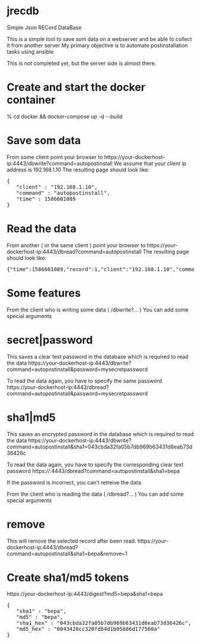 # jrecdb
Simple Json RECord DataBase

This is a simple tool to save som data on a webserver and be able to collect it from another server
My primary objective is to automate postinstallation tasks using ansible

This is not completed yet, but the server side is almost there.


# Create and start the docker container

% cd docker && docker-compose up -d --build

# Save som data

From some client point your browser to
https://your-dockerhost-ip:4443/dbwrite?command=autopostinstall
We assume that your client ip address is 192.168.1.10
The resulting page should look like:
<PRE>
{
   "client" : "192.168.1.10",
   "command" : "autopostinstall",
   "time" : 1586601089
}
</PRE>
  
# Read the data
From another ( or the same client ) point your browser to
https://your-dockerhost-ip:4443/dbread?command=autopostinstall
The resulting page should look like:
<PRE>
{"time":1586601089,"record":1,"client":"192.168.1.10","command":"autopostinstall"}
</PRE>
 
# Some features

From the client who is writing some data ( /dbwrite?... )
You can add some special arguments

# secret|password
This saves a clear text password in the database which is required to read the data 
https://your-dockerhost-ip:4443/dbwrite?command=autopostinstall&password=mysecretpassword

To read the data again, you have to specify the same password
https://your-dockerhost-ip:4443/dbread?command=autopostinstall&password=mysecretpassword

# sha1|md5
This saves an encrypted password in the database which is required to read the data 
https://your-dockerhost-ip:4443/dbwrite?command=autopostinstall&sha1=043cbda32fa05b7db969b63431d8eab73d36426c

To read the data again, you have to specify the corresponding clear text password
https://<your-dockerhost-ip>:4443/dbread?command=autopostinstall&sha1=bepa
  
If the password is incorrect, you can't retreive the data.

From the client who is reading the data ( /dbread?... )
You can add some special arguments
# remove
This will remove the selected record after been read.
https://your-dockerhost-ip:4443/dbread?command=autopostinstall&sha1=bepa&remove=1


# Create sha1/md5 tokens
https://your-dockerhost-ip:4443/digest?md5=bepa&sha1=bepa
<PRE>
{
   "sha1" : "bepa",
   "md5" : "bepa",
   "sha1_hex" : "043cbda32fa05b7db969b63431d8eab73d36426c",
   "md5_hex" : "0043420cc320fd84d1b05886d177560a"
}
</PRE>



